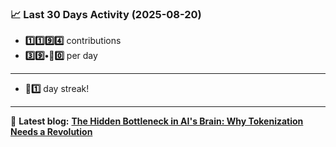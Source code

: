 <!--START_STATS-->
### 📈 Last 30 Days Activity (2025-08-20)  
- **1️⃣1️⃣9️⃣4️⃣** contributions  
- **3️⃣9️⃣•🎱0️⃣** per day
---
- **🎱1️⃣** day streak!
---
📝 **Latest blog:** [**The Hidden Bottleneck in AI's Brain: Why Tokenization Needs a Revolution**](https://andriak.com/blog/tokenization-revolution)
<!--END_STATS-->
